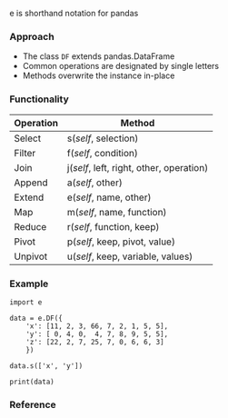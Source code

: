 e is shorthand notation for pandas

### Approach

- The class `DF` extends pandas.DataFrame
- Common operations are designated by single letters
- Methods overwrite the instance in-place

### Functionality

|Operation|Method|
|---------|--------|
|Select|s(*self*, selection)|
|Filter|f(*self*, condition)|
|Join|j(*self*, left, right, other, operation)|
|Append|a(*self*, other)|
|Extend|e(*self*, name, other)|
|Map|m(*self*, name, function)|
|Reduce|r(*self*, function, keep)|
|Pivot|p(*self*, keep, pivot, value)|
|Unpivot|u(*self*, keep, variable, values)|

### Example

```{python}
import e

data = e.DF({
	'x': [11, 2, 3, 66, 7, 2, 1, 5, 5],
	'y': [ 0, 4, 0,  4, 7, 8, 9, 5, 5],
	'z': [22, 2, 7, 25, 7, 0, 6, 6, 3]
	})

data.s(['x', 'y'])

print(data)
```

### Reference

